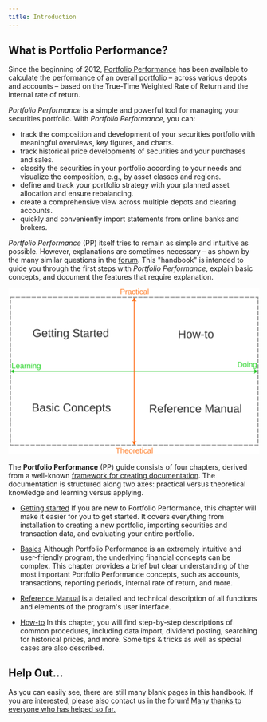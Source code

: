 ```yaml
---
title: Introduction
---
```


## What is Portfolio Performance?

Since the beginning of 2012, [Portfolio Performance](https://portfolio-performance.info) has been available to calculate the performance of an overall portfolio – across various depots and accounts – based on the True-Time Weighted Rate of Return and the internal rate of return.

*Portfolio Performance* is a simple and powerful tool for managing your securities portfolio. With *Portfolio Performance*, you can:

- track the composition and development of your securities portfolio with meaningful overviews, key figures, and charts.
- track historical price developments of securities and your purchases and sales.
- classify the securities in your portfolio according to your needs and visualize the composition, e.g., by asset classes and regions.
- define and track your portfolio strategy with your planned asset allocation and ensure rebalancing.
- create a comprehensive view across multiple depots and clearing accounts.
- quickly and conveniently import statements from online banks and brokers.

*Portfolio Performance* (PP) itself tries to remain as simple and intuitive as possible. However, explanations are sometimes necessary – as shown by the many similar questions in the [forum](https://forum.portfolio-performance.info). This "handbook" is intended to guide you through the first steps with *Portfolio Performance*, explain basic concepts, and document the features that require explanation.

![](images/docu_framework.svg)

The **Portfolio Performance** (PP) guide consists of four chapters, derived from a well-known [framework for creating documentation](https://fachglossar.platinus.at/docs/Glossar/D-Glossar/Diataxis-Framework/). The documentation is structured along two axes: practical versus theoretical knowledge and learning versus applying.

- [Getting started](getting-started/index.md)
  If you are new to Portfolio Performance, this chapter will make it easier for you to get started.
  It covers everything from installation to creating a new portfolio, importing securities and transaction data, and evaluating your entire portfolio.

- [Basics](concepts/index.md)
  Although Portfolio Performance is an extremely intuitive and user-friendly program, the underlying financial concepts can be complex. This chapter provides a brief but clear understanding of the most important Portfolio Performance concepts, such as accounts, transactions, reporting periods, internal rate of return, and more.

- [Reference Manual](reference/index.md)
  is a detailed and technical description of all functions and elements of the program's user interface.

- [How-to](how-to/index.md)
  In this chapter, you will find step-by-step descriptions of common procedures, including data import, dividend posting, searching for historical prices, and more. Some tips & tricks as well as special cases are also described.

## Help Out...

As you can easily see, there are still many blank pages in this handbook.
If you are interested, please also contact us in the forum! [Many thanks to everyone who has helped so far.](https://github.com/portfolio-performance/portfolio-help/graphs/contributors)